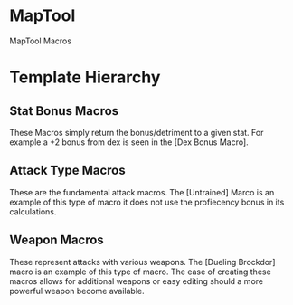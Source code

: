 # MapTool
MapTool Macros

# Template Hierarchy
## Stat Bonus Macros
These Macros simply return the bonus/detriment to a given stat.  For example a +2 bonus from dex is seen in the [Dex Bonus Macro].

## Attack Type Macros
These are the fundamental attack macros. The [Untrained] Marco is an example of this type of macro it does not use the profiecency bonus in its calculations.

## Weapon Macros
These represent attacks with various weapons.  The [Dueling Brockdor] macro is an example of this type of macro.  The ease of creating these macros allows for additional weapons or easy editing should a more powerful weapon become available.
